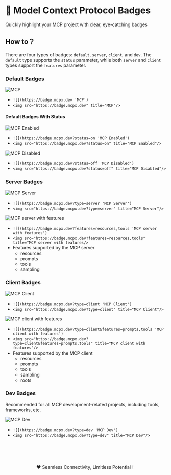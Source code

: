 # 🔰 Model Context Protocol Badges

Quickly highlight your [MCP](https://modelcontextprotocol.io) project with clear, eye-catching badges

## How to？

There are four types of badges: `default`, `server`, `client`, and `dev`. The `default` type supports the `status` parameter, while both `server` and `client` types support the `features` parameter.

### Default Badges 
![](https://badge.mcpx.dev 'MCP') 

- `![](https://badge.mcpx.dev 'MCP')` 
- `<img src="https://badge.mcpx.dev" title="MCP"/>`

#### Default Badges With Status

![](https://badge.mcpx.dev?status=on 'MCP Enabled')

- `![](https://badge.mcpx.dev?status=on 'MCP Enabled')` 
- `<img src="https://badge.mcpx.dev?status=on" title="MCP Enabled"/>`

![](https://badge.mcpx.dev?status=off 'MCP Disabled')

- `![](https://badge.mcpx.dev?status=off 'MCP Disabled')` 
- `<img src="https://badge.mcpx.dev?status=off" title="MCP Disabled"/>`


### Server Badges 

![](https://badge.mcpx.dev?type=server 'MCP Server') 

- `![](https://badge.mcpx.dev?type=server 'MCP Server')` 
- `<img src="https://badge.mcpx.dev?type=server" title="MCP Server"/>`

![](https://badge.mcpx.dev?features=resources,tools 'MCP server with features') 

- `![](https://badge.mcpx.dev?features=resources,tools 'MCP server with features')`
- `<img src="https://badge.mcpx.dev?features=resources,tools" title="MCP server with features/>`
- Features supported by the MCP server
  - resources
  - prompts
  - tools
  - sampling

### Client Badges

![](https://badge.mcpx.dev?type=client 'MCP Client') 

- `![](https://badge.mcpx.dev?type=client 'MCP Client')`
- `<img src="https://badge.mcpx.dev?type=client" title="MCP Client"/>`

![](https://badge.mcpx.dev?type=client&features=prompts,tools 'MCP client with features') 

- `![](https://badge.mcpx.dev?type=client&features=prompts,tools 'MCP client with features')`
- `<img src="https://badge.mcpx.dev?type=client&features=prompts,tools" title="MCP client with features"/>`
- Features supported by the MCP client
  - resources
  - prompts
  - tools
  - sampling
  - roots

### Dev Badges
Recommended for all MCP development-related projects, including tools, frameworks, etc.

![](https://badge.mcpx.dev?type=dev 'MCP Dev') 

- `![](https://badge.mcpx.dev?type=dev 'MCP Dev')`
- `<img src="https://badge.mcpx.dev?type=dev" title="MCP Dev"/>`

<br/>
<br/>
<br/>
<br/>
<div align="center">
❤️ Seamless Connectivity, Limitless Potential！
</div>
